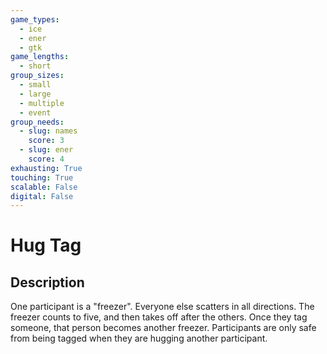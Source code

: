 ```yaml
---
game_types:
  - ice
  - ener
  - gtk
game_lengths:
  - short
group_sizes:
  - small
  - large
  - multiple
  - event
group_needs:
  - slug: names
    score: 3
  - slug: ener
    score: 4
exhausting: True
touching: True
scalable: False
digital: False
---
```

# Hug Tag

## Description
One participant is a "freezer". Everyone else scatters in all directions. The freezer counts to five, and then takes off after the others. Once they tag someone, that person becomes another freezer. Participants are only safe from being
tagged when they are hugging another participant.
